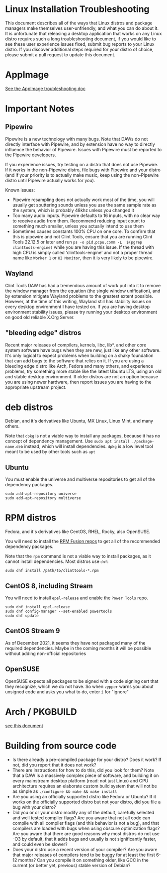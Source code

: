 # Linux Installation Troubleshooting
This document describes all of the ways that Linux distros and package managers
make themselves user-unfriendly, and what you can do about it.  It is
unfortunate that releasing a desktop application that works on any Linux distro
requires such a long troubleshooting document, if you would like to see these
user experience issues fixed, submit bug reports to your Linux distro.  If you
discover additional steps required for your distro of choice, please submit a
pull request to update this document.

# AppImage
[See the AppImage troubleshooting doc](./appimage.md)

# Important Notes
## Pipewire
Pipewire is a new technology with many bugs.  Note that DAWs do not directly
interface with Pipewire, and by extension have no way to directly influence
the behavior of Pipewire.  Issues with Pipewire must be reported to the
Pipewire developers.

If you experience issues, try testing on a distro that does not use Pipewire.
If it works in the non-Pipewire distro, file bugs with Pipewire and your
distro (and if your priority is to actually make music, keep using the
non-Pipewire distro until Pipewire actually works for you).

Known issues:
- Pipewire resampling does not actually work most of the time, you will usually
  get sputtering sounds unless you use the same sample rate as the system,
  which is probably 48khz unless you changed it
- Too many audio inputs.  Pipewire defaults to 16 inputs, with no clear way to
  receive audio from them.  Recommend reducing input count to something much
  smaller, unless you actually intend to use them
- Sometimes causes constants 100% CPU on one core.  To confirm that this is
  pipewire and not Clint Tools, ensure that you are running Clint Tools 22.12.5 or
  later and run `ps -o pid,pcpu,comm -L  $(pgrep clinttools-engine)` while you
  are having this issue.  If the thread with high CPU is simply called
  'clinttools-engine' and not a proper thread name like `Worker 1` or
  `UI Monitor`, then it is very likely to be pipewire.

## Wayland
Clint Tools DAW has had a tremendous amount of work put into it to remove the
window manager from the equation (the single window unification), and by
extension mitigate Wayland problems to the greatest extent possible.  However,
at the time of this writing, Wayland still has stability issues on every
desktop environment I have tested on.  If you are having desktop environment
stability issues, please try running your desktop environment on good old
reliable X.Org Server.

## "bleeding edge" distros
Recent major releases of compilers, kernels, libc, lib\*, and other core system
software have bugs when they are new, just like any other software.  It's only
logical to expect problems when building on a shaky foundation that can add
bugs to the software that relies on it.  If you are using a bleeding edge
distro like Arch, Fedora and many others, and experience problems, try
something more stable like the latest Ubuntu LTS, using an old and stable
desktop environment.  If older distros are not an option because you are using
newer hardware, then report issues you are having to the appropriate upstream
project.

# deb distros
Debian, and it's derivatives like Ubuntu, MX Linux, Linux Mint, and many
others.

Note that `dpkg` is not a viable way to install any packages, because it has
no concept of dependency management.  Use `sudo apt install ./package-name.deb`
instead, which will install dependencies.  `dpkg` is a low level tool meant to
be used by other tools such as `apt`

## Ubuntu
You must enable the universe and multiverse repositories to get all of the
dependency packages.

```
sudo add-apt-repository universe
sudo add-apt-repository multiverse
```

# RPM distros
Fedora, and it's derivatives like CentOS, RHEL, Rocky, also OpenSUSE.

You will need to install the [RPM Fusion repos](https://rpmfusion.org/)
to get all of the recommended dependency packages.

Note that the `rpm` command is not a viable way to install packages, as it
cannot install dependencies.  Most distros use `dnf`:
```
sudo dnf install /path/to/clinttools-*.rpm
```

## CentOS 8, including Stream
You will need to install `epel-release` and enable the `Power Tools` repo.
```
sudo dnf install epel-release
sudo dnf config-manager --set-enabled powertools
sudo dnf update
```

## CentOS Stream 9
As of December 2021, it seems they have not packaged many of the required
dependencies.  Maybe in the coming months it will be possible without adding
non-official repositories

## OpenSUSE
OpenSUSE expects all packages to be signed with a code signing cert that they
recognize, which we do not have.  So when `zypper` warns you about unsigned
code and asks you what to do, enter `i` for "ignore"

# Arch / PKGBUILD
[see this document](./arch_linux.md)

# Building from source code

- Is there already a pre-compiled package for your distro?  Does it work?
  If not, did you report that it does not work?
- There are instructions for how to do this, did you look for them?  Note that
  a DAW is a massively complex piece of software, and building it on
  every mainstream desktop platform (read: not just Linux) and CPU
  architecture requires an elaborate custom build system that will not be as
  simple as `./configure && make && make install`
- Are you using an officially supported distro like Fedora or Ubuntu?  If it
  works on the officially supported distro but not your distro, did you file
  a bug with your distro?
- Did you or or your distro modify any of the default, carefully selected
  and well tested compiler flags?  Are you aware that not all code can compile
  with all compiler flags (and this behavior is not a bug), and that
  compilers are loaded with bugs when using obscure optimization flags?  Are
  you aware that there are good reasons why most distros do not use -O3 by
  default, that it adds bugs and usually is not significantly faster, and could
  even be slower?
- Does your distro use a recent version of your compiler?  Are you aware that
  major releases of compilers tend to be buggy for at least the first 6-12
  months?  Can you compile it on something older, like GCC in the current
  (or better yet, previous) stable version of Debian?

